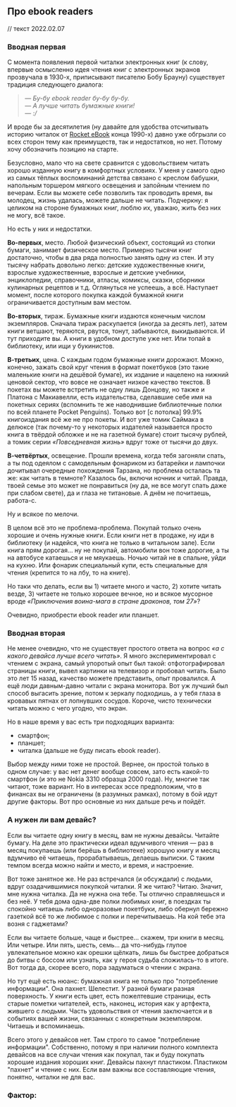 ## Про ebook readers

// текст 2022.02.07

### Вводная первая

С момента появления первой читалки электронных книг (к слову, впервые осмысленно идея чтения книг с электронных экранов прозвучала в 1930-х, приписывают писателю Бобу Брауну) существует традиция следующего диалога:
> — *Бу-бу ebook reader бу-бу бу-бу.*  
> — *А лучше читать бумажные книги!*  
> — *:/*  

И вроде бы за десятилетия (ну давайте для удобства отсчитывать историю читалок от [Rocket eBook](https://en.wikipedia.org/wiki/Rocket_eBook) конца 1990-х) давно уже обгрызли со всех сторон тему как преимуществ, так и недостатков, но нет. Потому хочу обозначить позицию на старте.

Безусловно, мало что на свете сравнится с удовольствием читать хорошо изданную книгу в комфортных условиях. У меня у самого одно из самых тёплых воспоминаний детства связано с креслом бабушки, напольным торшером мягкого освещения и запойным чтением по вечерам. Если вы можете себе позволить так проводить время, вы молодец, жизнь удалась, можете дальше не читать. Подчеркну: я целиком на стороне бумажных книг, люблю их, уважаю, жить без них не могу, всё такое.

Но есть у них и недостатки.

**Во-первых**, место. Любой физический объект, состоящий из стопки бумаги, занимает физическое место. Примерно тысячи книг достаточно, чтобы в два ряда полностью занять одну из стен. И эту тысячу набрать довольно легко: детские художественные книги, взрослые художественные, взрослые и детские учебники, энциклопедии, справочники, атласы, комиксы, сказки, сборники кулинарных рецептов и т.д. Оглянуться не успеешь, а всё. Наступает момент, после которого покупка каждой бумажной книги ограничивается доступным вам местом.

**Во-вторых**, тираж. Бумажные книги издаются конечным числом экземпляров. Сначала тираж раскупается (иногда за десять лет), затем книги ветшают, теряются, рвутся, тонут, забываются, выкидываются. И тут приходите вы. А книги в удобном доступе уже нет. Или топай в библиотеку, или ищи у букинистов.

**В-третьих**, цена. С каждым годом бумажные книги дорожают. Можно, конечно, зажать свой круг чтения в формат покетбуков (это такие маленькие книги на дешёвой бумаге), их издание и нацелено на нижний ценовой сектор, что вовсе не означает низкое качество текстов. В покетах вы можете встретить не одну лишь Донцову, но также и Платона с Макиавелли, есть издательства, сделавшие себе имя на покетных сериях (вспомнить те же наводнившие библиотечные полки по всей планете Pocket Penguins). Только вот [с потолка] 99.9% книгоиздания всё же не про покеты. И вот уже томик Саймака в делюксе (так почему-то у некоторых издателей называется просто книга в твёрдой обложке и не на газетной бумаге) стоит тысячу рублей, а томик серии *«Повседневная жизнь»* вдруг тоже от тысячи до двух.

**В-четвёртых**, освещение. Прошли времена, когда тебя загоняли спать, а ты под одеялом с самодельным фонариком из батарейки и лампочки дочитывал очередные похождения Тарзана, но проблема осталась та же: как читать в темноте? Казалось бы, включи ночник и читай. Правда, твоей семье это может не понравиться (ну да, не все могут спать даже при слабом свете), да и глаза не титановые. А днём не почитаешь, работа-с.

Ну и всякое по мелочи.

В целом всё это не проблема-проблема. Покупай только очень хорошие и очень нужные книги. Если книги нет в продаже, ну иди в библиотеку (и надейся, что книга не только в читальном зале). Если книга прям дорогая... ну не покупай, автомобили вон тоже дорогие, а ты на автобусе катаешься и не мяукаешь. Ночью читай не в спальне, уйди на кухню. Или фонарик специальный купи, есть специальные для чтения (крепится то на лбу, то на книге).

Но таки что делать, если вы 1) читаете много и часто, 2) хотите читать везде, 3) читаете не только хорошее вечное, но и всякое мусорное вроде *«Приключения воина-мага в стране драконов, том 27»*?

Очевидно, приобрести ebook reader или планшет.

### Вводная вторая

Не менее очевидно, что не существует простого ответа на вопрос *«а с какого девайса лучше всего читать»*. Я много экспериментировал с чтением с экрана, самый упоротый опыт был такой: отфотографировал страницы книги, вывел картинки на телевизор и пробовал читать. Было это лет 15 назад, качество можете представить, опыт провалился. А ещё люди давным-давно читали с экрана монитора. Вот уж лучший был способ выгасить зрение, потом к зеркалу подходишь, а у тебя глаза в кровавых пятнах от лопнувших сосудов. Короче, чисто технически читать можно с чего угодно, что экран.

Но в наше время у вас есть три подходящих варианта:
* смартфон;
* планшет;
* читалка (дальше не буду писать ebook reader).

Выбор между ними тоже не простой. Вернее, он простой только в одном случае: у вас нет денег вообще совсем, зато есть какой-то смартфон (и это не Nokia 3310 образца 2000 года). Ну, многие так читают, тоже вариант. Но в интересах эссе предположим, что в финансах вы не ограничены (в разумных рамках), потому в бой идут другие факторы. Вот про основные из них дальше речь и пойдёт.

### А нужен ли вам девайс?

Если вы читаете одну книгу в месяц, вам не нужны девайсы. Читайте бумагу. На деле это практически идеал вдумчивого чтения — раз в месяц покупаешь (или берёшь в библиотеке) хорошую книгу и месяц вдумчиво её читаешь, прорабатываешь, делаешь выписки. С таким темпом всегда можно найти и место, и время, и настроение.

Вот тоже занятное же. Не раз встречался (и обсуждали) с людьми, вдруг озадачившимися покупкой читалки. Я же читаю? Читаю. Значит, мне нужна читалка. Да не нужна она тебе. Ты отлично справляешься и без неё. У тебя дома одна-две полки любимых книг, в поездках ты спокойно читаешь либо одноразовые покетбуки, либо обернул бережно газеткой всё то же любимое с полки и перечитываешь. На кой тебе эта возня с гаджетами?

Если вы читаете больше, чаще и быстрее... скажем, три книги в месяц. Или четыре. Или пять, шесть, семь... да что-нибудь глупое увлекательное можно как орешки щёлкать, лишь бы быстрее добраться до битвы с боссом или узнать, как у героя судьба сложилась-то в итоге. Вот тогда да, скорее всего, пора задуматься о чтении с экрана.

Но тут ещё есть нюанс: бумажная книга не только про "потребление информации". Она пахнет. Шелестит. У разной бумаги разная поверхность. У книги есть цвет, есть пожелтевшие страницы, есть старые пометки читателей, есть, наконец, история как у артфекта, жившего с людьми. Часть удовольствия от чтения заключается и в событиях вашей жизни, связанных с конкретным экземпляром. Читаешь и вспоминаешь.

Всего этого у девайсов нет. Там строго то самое "потребление информации". Собственно, потому я при наличии полного комплекта девайсов на все случаи чтения как покупал, так и буду покупать хорошие издания хороших книг. Девайсы пахнут пластиком. Пластиком "пахнет" и чтение с них. Если вам важны все составляющие чтения, понятно, читалки не для вас.

### Фактор: 